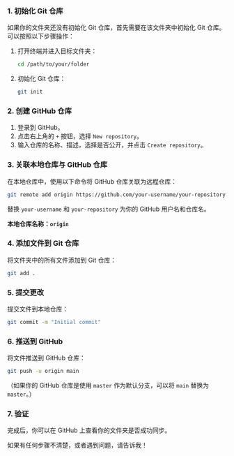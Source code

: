 


### 1. 初始化 Git 仓库
如果你的文件夹还没有初始化 Git 仓库，首先需要在该文件夹中初始化 Git 仓库。可以按照以下步骤操作：

1. 打开终端并进入目标文件夹：
   ```bash
   cd /path/to/your/folder
   ```

2. 初始化 Git 仓库：
   ```bash
   git init
   ```

### 2. 创建 GitHub 仓库
1. 登录到 GitHub。
2. 点击右上角的 `+` 按钮，选择 `New repository`。
3. 输入仓库的名称、描述，选择是否公开，并点击 `Create repository`。

### 3. 关联本地仓库与 GitHub 仓库
在本地仓库中，使用以下命令将 GitHub 仓库关联为远程仓库：

```bash
git remote add origin https://github.com/your-username/your-repository.git
```

替换 `your-username` 和 `your-repository` 为你的 GitHub 用户名和仓库名。

**本地仓库名称：`origin`**

### 4. 添加文件到 Git 仓库
将文件夹中的所有文件添加到 Git 仓库：

```bash
git add .
```

### 5. 提交更改
提交文件到本地仓库：

```bash
git commit -m "Initial commit"
```

### 6. 推送到 GitHub
将文件推送到 GitHub 仓库：

```bash
git push -u origin main
```

（如果你的 GitHub 仓库是使用 `master` 作为默认分支，可以将 `main` 替换为 `master`。）

### 7. 验证
完成后，你可以在 GitHub 上查看你的文件夹是否成功同步。

如果有任何步骤不清楚，或者遇到问题，请告诉我！
